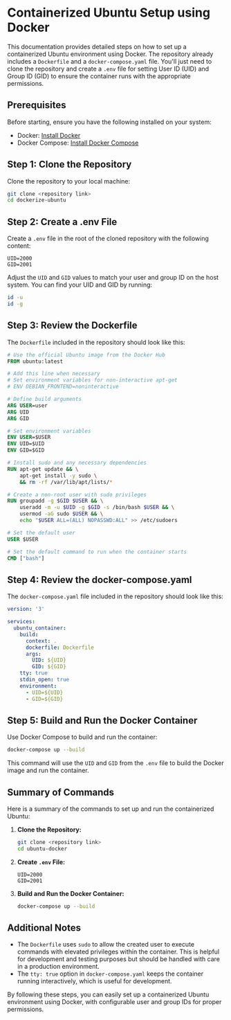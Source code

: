 # Containerized Ubuntu Setup using Docker

This documentation provides detailed steps on how to set up a containerized Ubuntu environment using Docker. The repository already includes a `Dockerfile` and a `docker-compose.yaml` file. You'll just need to clone the repository and create a `.env` file for setting User ID (UID) and Group ID (GID) to ensure the container runs with the appropriate permissions.

## Prerequisites

Before starting, ensure you have the following installed on your system:

- Docker: [Install Docker](https://docs.docker.com/get-docker/)
- Docker Compose: [Install Docker Compose](https://docs.docker.com/compose/install/)

## Step 1: Clone the Repository

Clone the repository to your local machine:

```bash
git clone <repository link>
cd dockerize-ubuntu
```

## Step 2: Create a .env File

Create a `.env` file in the root of the cloned repository with the following content:

```env
UID=2000
GID=2001
```

Adjust the `UID` and `GID` values to match your user and group ID on the host system. You can find your UID and GID by running:

```bash
id -u
id -g
```

## Step 3: Review the Dockerfile

The `Dockerfile` included in the repository should look like this:

```Dockerfile
# Use the official Ubuntu image from the Docker Hub
FROM ubuntu:latest

# Add this line when necessary
# Set environment variables for non-interactive apt-get
# ENV DEBIAN_FRONTEND=noninteractive

# Define build arguments
ARG USER=user
ARG UID
ARG GID

# Set environment variables
ENV USER=$USER
ENV UID=$UID
ENV GID=$GID

# Install sudo and any necessary dependencies
RUN apt-get update && \
    apt-get install -y sudo \
    && rm -rf /var/lib/apt/lists/*

# Create a non-root user with sudo privileges
RUN groupadd -g $GID $USER && \
    useradd -m -u $UID -g $GID -s /bin/bash $USER && \
    usermod -aG sudo $USER && \
    echo "$USER ALL=(ALL) NOPASSWD:ALL" >> /etc/sudoers

# Set the default user
USER $USER

# Set the default command to run when the container starts
CMD ["bash"]
```

## Step 4: Review the docker-compose.yaml

The `docker-compose.yaml` file included in the repository should look like this:

```yaml
version: '3'

services:
  ubuntu_container:
    build:
      context: .
      dockerfile: Dockerfile
      args:
        UID: ${UID}
        GID: ${GID}
    tty: true
    stdin_open: true
    environment:
      - UID=${UID}
      - GID=${GID}
```

## Step 5: Build and Run the Docker Container

Use Docker Compose to build and run the container:

```bash
docker-compose up --build
```

This command will use the `UID` and `GID` from the `.env` file to build the Docker image and run the container.

## Summary of Commands

Here is a summary of the commands to set up and run the containerized Ubuntu:

1. **Clone the Repository:**
    ```bash
    git clone <repository link>
    cd ubuntu-docker
    ```

2. **Create `.env` File:**
    ```env
    UID=2000
    GID=2001
    ```

3. **Build and Run the Docker Container:**
    ```bash
    docker-compose up --build
    ```

## Additional Notes

- The `Dockerfile` uses `sudo` to allow the created user to execute commands with elevated privileges within the container. This is helpful for development and testing purposes but should be handled with care in a production environment.
- The `tty: true` option in `docker-compose.yaml` keeps the container running interactively, which is useful for development.

By following these steps, you can easily set up a containerized Ubuntu environment using Docker, with configurable user and group IDs for proper permissions.
